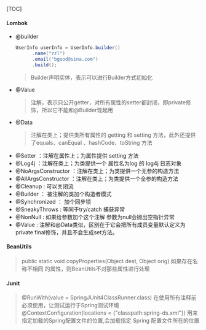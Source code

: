 [TOC]

#### Lombok
- @builder
  ```java
  UserInfo userInfo = UserInfo.builder()
        .name("zzl")
        .email("bgood@sina.com")
        .build();
  ```
  > Builder声明实体，表示可以进行Builder方式初始化
- @Value
  > 注解，表示只公开getter，对所有属性的setter都封闭，即private修饰，所以它不能和@Builder现起用
- @Data
  > 注解在类上；提供类所有属性的 getting 和 setting 方法，此外还提供了equals、canEqual  、hashCode、toString 方法
- @Setter ：注解在属性上；为属性提供 setting 方法
- @Log4j ：注解在类上；为类提供一个 属性名为log 的 log4j 日志对象
- @NoArgsConstructor ：注解在类上；为类提供一个无参的构造方法
- @AllArgsConstructor ：注解在类上；为类提供一个全参的构造方法
- @Cleanup : 可以关闭流
- @Builder ： 被注解的类加个构造者模式
- @Synchronized ： 加个同步锁
- @SneakyThrows : 等同于try/catch 捕获异常
- @NonNull : 如果给参数加个这个注解 参数为null会抛出空指针异常
- @Value : 注解和@Data类似，区别在于它会把所有成员变量默认定义为private final修饰，并且不会生成set方法。


#### BeanUtils
  > public static void copyProperties(Object dest, Object orig) 如果存在名称不相同
   的属性，则BeanUtils不对那些属性进行处理

#### Junit
 > @RunWith(value = SpringJUnit4ClassRunner.class) 在使用所有注释前必须使用，让测试运行于Spring测试环境
  @ContextConfiguration(locations = {"classpath:spring-ds.xml"}) 用来指定加载的Spring配置文件的位置,会加载指定 Spring 配置文件所在的位置
